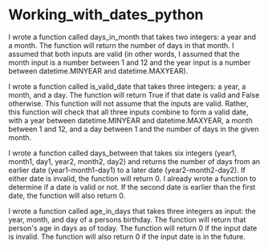 # Working_with_dates_python


I wrote a function called days_in_month that takes two integers: a year and a month. The function will return the number of days in that month.  I assumed that both inputs are valid (in other words, I assumed that the month input is a number between 1 and 12 and the year input is a number between datetime.MINYEAR and datetime.MAXYEAR).


I wrote a function called is_valid_date that takes three integers: a year, a month, and a day. The function will return True if that date is valid and False otherwise. This function will not assume that the inputs are valid. Rather, this function will check that all three inputs combine to form a valid date, with a year between datetime.MINYEAR and datetime.MAXYEAR, a month between 1 and 12, and a day between 1 and the number of days in the given month.


I wrote a function called days_between that takes six integers (year1, month1, day1, year2, month2, day2) and returns the number of days from an earlier date (year1-month1-day1) to a later date (year2-month2-day2). If either date is invalid, the function will return 0. I already wrote a function to determine if a date is valid or not. If the second date is earlier than the first date, the function will also return 0.


I wrote a function called age_in_days that takes three integers as input: the year, month, and day of a persons birthday. The function will return that person's age in days as of today. The function will return 0 if the input date is invalid. The function will also return 0 if the input date is in the future.
